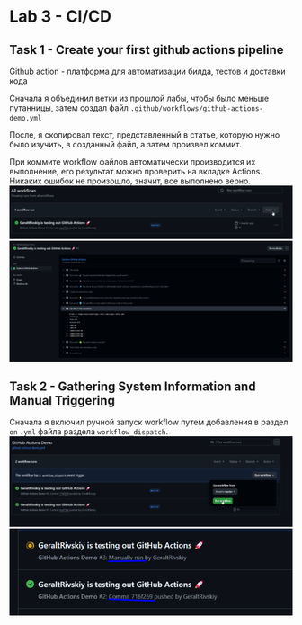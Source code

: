 # Lab 3 - CI/CD

## Task 1 - Create your first github actions pipeline

Github action - платформа для автоматизации билда, тестов и доставки кода

Сначала я объединил ветки из прошлой лабы, чтобы было меньше путанницы, затем создал файл `.github/workflows/github-actions-demo.yml`

После, я скопировал текст, представленный в статье, которую нужно было изучить, в созданный файл, а затем произвел коммит.

При коммите workflow файлов автоматически производится их выполнение, его результат можно проверить на вкладке Actions. Никаких ошибок не произошло, значит, все выполнено верно.
![alt text](screenshots/workflow1.png)
![alt text](screenshots/workflow2.png)

## Task 2 - Gathering System Information and Manual Triggering

Сначала я включил ручной запуск workflow путем добавления в раздел `on` `.yml` файла раздела `workflow_dispatch`.
![alt text](screenshots/workflow3.png)
![alt text](screenshots/workflow4.png)